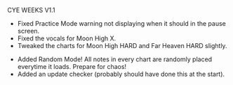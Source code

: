 CYE WEEKS V1.1

* Fixed Practice Mode warning not displaying when it should in the pause screen.
* Fixed the vocals for Moon High X.
* Tweaked the charts for Moon High HARD and Far Heaven HARD slightly.
+ Added Random Mode! All notes in every chart are randomly placed everytime it loads. Prepare for chaos!
+ Added an update checker (probably should have done this at the start).